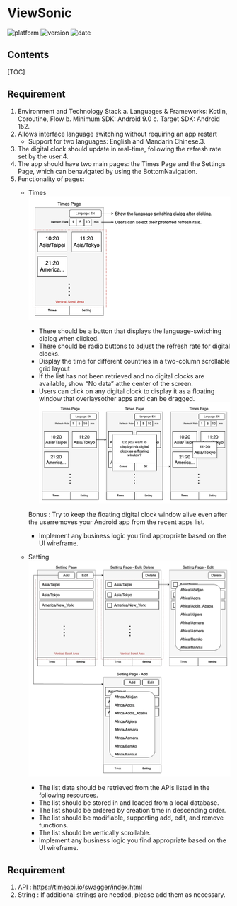 ViewSonic
===
![platform](https://img.shields.io/badge/platform-android-green)
![version](https://img.shields.io/badge/app-v1.0.0(1)-blue)
![date](https://img.shields.io/badge/date-2025.02.08-red)

## Contents

[TOC]

## Requirement

1. Environment and Technology Stack
    a. Languages & Frameworks: Kotlin, Coroutine, Flow
    b. Minimum SDK: Android 9.0
    c. Target SDK: Android 152.
2. Allows interface language switching without requiring an app restart
    - Support for two languages: English and Mandarin Chinese.3.
3. The digital clock should update in real-time, following the refresh rate set by the user.4.
4. The app should have two main pages: the Times Page and the Settings Page, which can benavigated by using the BottomNavigation.
5. Functionality of pages:
    - Times
        ![alt text](image/image.png)
        - There should be a button that displays the language-switching dialog when clicked.
        - There should be radio buttons to adjust the refresh rate for digital clocks.
        - Display the time for different countries in a two-column scrollable grid layout
        - If the list has not been retrieved and no digital clocks are available, show “No data” atthe center of the screen.
        - Users can click on any digital clock to display it as a floating window that overlaysother apps and can be dragged.
         ![alt text](image/image-1.png)

        Bonus :
        Try to keep the floating digital clock window alive even after the userremoves your Android app from the recent apps list.
        - Implement any business logic you find appropriate based on the UI wireframe.
    - Setting
        ![alt text](image/image-2.png)

        - The list data should be retrieved from the APIs listed in the following resources.
        - The list should be stored in and loaded from a local database.
        - The list should be ordered by creation time in descending order.
        - The list should be modifiable, supporting add, edit, and remove functions.
        - The list should be vertically scrollable.
        - Implement any business logic you find appropriate based on the UI wireframe.

## Requirement

1. API : https://timeapi.io/swagger/index.html
2. String : If additional strings are needed, please add them as necessary.